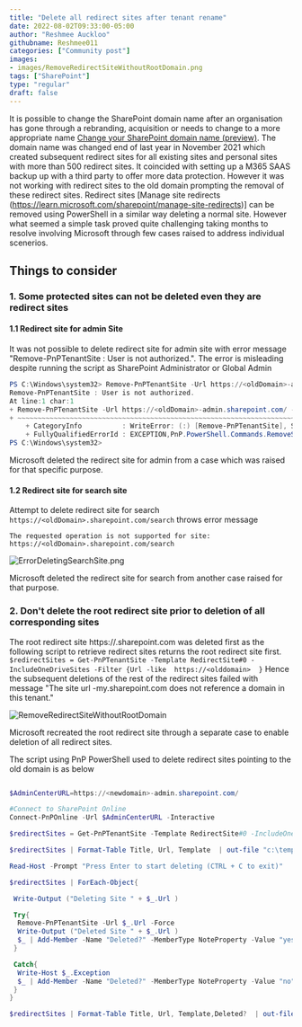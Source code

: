 ```yaml
---
title: "Delete all redirect sites after tenant rename"
date: 2022-08-02T09:33:00-05:00
author: "Reshmee Auckloo"
githubname: Reshmee011
categories: ["Community post"]
images:
- images/RemoveRedirectSiteWithoutRootDomain.png
tags: ["SharePoint"]
type: "regular"
draft: false
---
```


It is possible to change the SharePoint domain name after an organisation has gone through a rebranding, acquisition or needs to change to a more appropriate name [Change your SharePoint domain name (preview)](https://learn.microsoft.com/sharepoint/change-your-sharepoint-domain-name). The domain name was changed end of last year in November 2021 which created subsequent redirect sites for all existing sites and personal sites with more than 500 redirect sites. It coincided with setting up a M365 SAAS backup up with a third party to offer more data protection. However it was not working with redirect sites to the old domain prompting the removal of these redirect sites. Redirect sites [Manage site redirects (https://learn.microsoft.com/sharepoint/manage-site-redirects)] can be removed using PowerShell in a similar way deleting a normal site. However what seemed a simple task proved quite challenging taking months to resolve involving Microsoft through few cases raised to address individual scenerios.

## Things to consider

### 1. Some protected sites can not be deleted even they are redirect sites

#### 1.1 Redirect site for admin Site

It was not possible to delete redirect site for admin site with error message "Remove-PnPTenantSite : User is not authorized.". The error is misleading despite running the script as SharePoint Administrator or Global Admin

```powershell
PS C:\Windows\system32> Remove-PnPTenantSite -Url https://<oldDomain>-admin.sharepoint.com/ -Force
Remove-PnPTenantSite : User is not authorized.
At line:1 char:1
+ Remove-PnPTenantSite -Url https://<oldDomain>-admin.sharepoint.com/ -For ...
+ ~~~~~~~~~~~~~~~~~~~~~~~~~~~~~~~~~~~~~~~~~~~~~~~~~~~~~~~~~~~~~~~~~~~~~
    + CategoryInfo          : WriteError: (:) [Remove-PnPTenantSite], ServerException
    + FullyQualifiedErrorId : EXCEPTION,PnP.PowerShell.Commands.RemoveSite
PS C:\Windows\system32>
```

Microsoft deleted the redirect site for admin from a case which was raised for that specific purpose.

#### 1.2 Redirect site for search site

Attempt to delete redirect site for search `https://<oldDomain>.sharepoint.com/search` throws error message

```The requested operation is not supported for site: https://<oldDomain>.sharepoint.com/search```

![ErrorDeletingSearchSite.png](images/ErrorDeletingSearchSite.png)

Microsoft deleted the redirect site for search from another case raised for that purpose.

### 2. Don't delete the root redirect site prior to deletion of all corresponding sites

 The root redirect site https://<oldDomain>.sharepoint.com was deleted first as the following script to retrieve redirect sites returns the root redirect site first.
   ``` $redirectSites = Get-PnPTenantSite -Template RedirectSite#0 -IncludeOneDriveSites -Filter {Url -like  https://<olddomain>  }```
 Hence the subsequent deletions of the rest of the redirect sites failed with message "The site url <oldDomain>-my.sharepoint.com does not reference a domain in this tenant."

![RemoveRedirectSiteWithoutRootDomain](images/RemoveRedirectSiteWithoutRootDomain.png)

Microsoft recreated the root redirect site through a separate case to enable deletion of all redirect sites.

The script using PnP PowerShell used to delete redirect sites pointing to the old domain is as below

```powershell

$AdminCenterURL=https://<newdomain>-admin.sharepoint.com/

#Connect to SharePoint Online
Connect-PnPOnline -Url $AdminCenterURL -Interactive

$redirectSites = Get-PnPTenantSite -Template RedirectSite#0 -IncludeOneDriveSites -Filter {Url -like '*//<olddomain>*'}  | Where -Property Url -NotIn (https://<olddomain>-my.sharepoint.com/, https://<olddomain>-admin.sharepoint.com/,https://<olddomain>.sharepoint.com/,https://<oldDomain>.sharepoint.com/search)

$redirectSites | Format-Table Title, Url, Template  | out-file "c:\temp\redirectSites.csv"

Read-Host -Prompt "Press Enter to start deleting (CTRL + C to exit)"

$redirectSites | ForEach-Object{

 Write-Output ("Deleting Site " + $_.Url )

 Try{
  Remove-PnPTenantSite -Url $_.Url -Force
  Write-Output ("Deleted Site " + $_.Url )
  $_ | Add-Member -Name "Deleted?" -MemberType NoteProperty -Value "yes" -Force
 }

 Catch{
  Write-Host $_.Exception
  $_ | Add-Member -Name "Deleted?" -MemberType NoteProperty -Value "no" -Force
 }
}

$redirectSites | Format-Table Title, Url, Template,Deleted?  | out-file "c:\temp\deletedRedirectSites.csv"
```
